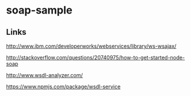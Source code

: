 # soap-sample



## Links 


http://www.ibm.com/developerworks/webservices/library/ws-wsajax/

http://stackoverflow.com/questions/20740975/how-to-get-started-node-soap

http://www.wsdl-analyzer.com/

https://www.npmjs.com/package/wsdl-service